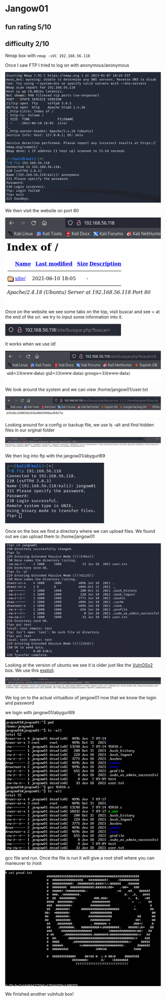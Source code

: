 # Jangow01

## fun rating 5/10
## difficulty 2/10

Nmap box with 
`nmap -sVC 192.168.56.118`

Once I saw FTP I tried to log on with anonymous/anonymous

![flag Announcement Image](https://github.com/Infinit3i/CTF-Writeups-from-Infinit3i/blob/4d1c945e9c31f448b8a22b18bd94624acbf0003b/Vulnhub/Jangow01/Jangow01%20Images/1.png)

We then visit the website on port 80

![flag Announcement Image](https://github.com/Infinit3i/CTF-Writeups-from-Infinit3i/blob/4d1c945e9c31f448b8a22b18bd94624acbf0003b/Vulnhub/Jangow01/Jangow01%20Images/2.png)

Once on the website we see some tabs on the top, visit buscar and see = at the end of the uri. we try to input some information into it.

![flag Announcement Image](https://github.com/Infinit3i/CTF-Writeups-from-Infinit3i/blob/4d1c945e9c31f448b8a22b18bd94624acbf0003b/Vulnhub/Jangow01/Jangow01%20Images/3.png)

It works when we use id!

![flag Announcement Image](https://github.com/Infinit3i/CTF-Writeups-from-Infinit3i/blob/4d1c945e9c31f448b8a22b18bd94624acbf0003b/Vulnhub/Jangow01/Jangow01%20Images/4.png)

We look around the system and we can view /home/jangow01/user.txt

![flag Announcement Image](https://github.com/Infinit3i/CTF-Writeups-from-Infinit3i/blob/4d1c945e9c31f448b8a22b18bd94624acbf0003b/Vulnhub/Jangow01/Jangow01%20Images/5.png)

Looking around for a config or backup file, we use ls -alt and find hidden files in our orginal folder

![flag Announcement Image](https://github.com/Infinit3i/CTF-Writeups-from-Infinit3i/blob/4d1c945e9c31f448b8a22b18bd94624acbf0003b/Vulnhub/Jangow01/Jangow01%20Images/6.png)

We then log into ftp with the jangow01/abygurl69

![flag Announcement Image](https://github.com/Infinit3i/CTF-Writeups-from-Infinit3i/blob/4d1c945e9c31f448b8a22b18bd94624acbf0003b/Vulnhub/Jangow01/Jangow01%20Images/7.png)

Once on the box we find a directory where we can upload files. We found out we can upload them to /home/jangow01

![flag Announcement Image](https://github.com/Infinit3i/CTF-Writeups-from-Infinit3i/blob/4d1c945e9c31f448b8a22b18bd94624acbf0003b/Vulnhub/Jangow01/Jangow01%20Images/8.png)

Looking at the version of ubuntu we see it is older just like the [VulnOSv2](https://github.com/Infinit3i/CTF-Writeups-from-Infinit3i/blob/2d018642452f5c5e4e615b08f2b010d5dfafbb1f/Vulnhub/VulnOSv2/README.md) box. We use this [exploit](https://www.exploit-db.com/exploits/45010).

![flag Announcement Image](https://github.com/Infinit3i/CTF-Writeups-from-Infinit3i/blob/4d1c945e9c31f448b8a22b18bd94624acbf0003b/Vulnhub/Jangow01/Jangow01%20Images/9.png)

We log on to the actual virtualbox of jangow01 now that we know the login and password

we login with jangow01/abygurl69

![flag Announcement Image](https://github.com/Infinit3i/CTF-Writeups-from-Infinit3i/blob/4d1c945e9c31f448b8a22b18bd94624acbf0003b/Vulnhub/Jangow01/Jangow01%20Images/10.png)

gcc file and run. Once the file is run it will give a root shell where you can maneuver to /root

![flag Announcement Image](https://github.com/Infinit3i/CTF-Writeups-from-Infinit3i/blob/4d1c945e9c31f448b8a22b18bd94624acbf0003b/Vulnhub/Jangow01/Jangow01%20Images/11.png)

We finished another vulnhub box!
